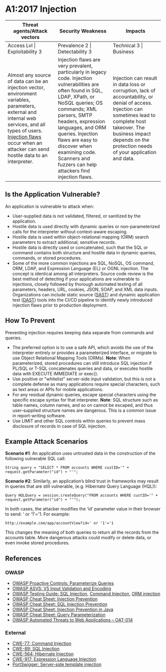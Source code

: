 # A1:2017 Injection

| Threat agents/Attack vectors | Security Weakness           | Impacts               |
| -- | -- | -- |
| Access Lvl \| Exploitability 3 | Prevalence 2 \| Detectability 3 | Technical 3 \| Business |
| Almost any source of data can be an injection vector, environment variables, parameters, external and internal web services, and all types of users. [Injection flaws](https://www.owasp.org/index.php/Injection_Flaws) occur when an attacker can send hostile data to an interpreter. | Injection flaws are very prevalent, particularly in legacy code. Injection vulnerabilities are often found in SQL, LDAP, XPath, or NoSQL queries; OS commands; XML parsers, SMTP headers, expression languages, and ORM queries. Injection flaws are easy to discover when examining code. Scanners and fuzzers can help attackers find injection flaws. | Injection can result in data loss or corruption, lack of accountability, or denial of access. Injection can sometimes lead to complete host takeover. The business impact depends on the protection needs of your application and data. |

## Is the Application Vulnerable?

An application is vulnerable to attack when:

* User-supplied data is not validated, filtered, or sanitized by the application.
* Hostile data is used directly with dynamic queries or non-parameterized calls for the interpreter without context-aware escaping.
* Hostile data is used within object-relational mapping (ORM) search parameters to extract additional, sensitive records.
* Hostile data is directly used or concatenated, such that the SQL or command contains both structure and hostile data in dynamic queries, commands, or stored procedures.
* Some of the more common injections are SQL, NoSQL, OS command, ORM, LDAP, and Expression Language (EL) or OGNL injection. The concept is identical among all interpreters. Source code review is the best method of detecting if your applications are vulnerable to injections, closely followed by thorough automated testing of all parameters, headers, URL, cookies, JSON, SOAP, and XML data inputs. Organizations can include static source ([SAST](https://www.owasp.org/index.php/Source_Code_Analysis_Tools)) and dynamic application test ([DAST](https://www.owasp.org/index.php/Category:Vulnerability_Scanning_Tools)) tools into the CI/CD pipeline to identify newly introduced injection flaws prior to production deployment.

## How To Prevent

Preventing injection requires keeping data separate from commands and queries.

* The preferred option is to use a safe API, which avoids the use of the interpreter entirely or provides a parameterized interface, or migrate to use Object Relational Mapping Tools (ORMs). **Note**: When parameterized, stored procedures can still introduce SQL injection if PL/SQL or T-SQL concatenates queries and data, or executes hostile data with EXECUTE IMMEDIATE or exec().
* Use positive or "whitelist" server-side input validation, but this is not a complete defense as many applications require special characters, such as text areas or APIs for mobile applications.
* For any residual dynamic queries, escape special characters using the specific escape syntax for that interpreter. **Note**: SQL structure such as table names, column names, and so on cannot be escaped, and thus user-supplied structure names are dangerous. This is a common issue in report-writing software.
* Use LIMIT and other SQL controls within queries to prevent mass disclosure of records in case of SQL injection.

## Example Attack Scenarios

**Scenario #1**: An application uses untrusted data in the construction of the following vulnerable SQL call:

`String query = "SELECT * FROM accounts WHERE custID='" + request.getParameter("id") + "'";`

**Scenario #2**: Similarly, an application’s blind trust in frameworks may result in queries that are still vulnerable, (e.g. Hibernate Query Language (HQL)):

`Query HQLQuery = session.createQuery("FROM accounts WHERE custID='" + request.getParameter("id") + "'");`

In both cases, the attacker modifies the ‘id’ parameter value in their browser to send:  ' or '1'='1. For example:

`http://example.com/app/accountView?id=' or '1'='1`

This changes the meaning of both queries to return all the records from the accounts table. More dangerous attacks could modify or delete data, or even invoke stored procedures.

## References

### OWASP

* [OWASP Proactive Controls: Parameterize Queries](https://www.owasp.org/index.php/OWASP_Proactive_Controls#2:_Parameterize_Queries)
* [OWASP ASVS: V5 Input Validation and Encoding](https://www.owasp.org/index.php/ASVS_V5_Input_validation_and_output_encoding)
* [OWASP Testing Guide: SQL Injection](https://www.owasp.org/index.php/Testing_for_SQL_Injection_(OTG-INPVAL-005)), [Command Injection](https://www.owasp.org/index.php/Testing_for_Command_Injection_(OTG-INPVAL-013)), [ORM injection](https://www.owasp.org/index.php/Testing_for_ORM_Injection_(OTG-INPVAL-007))
* [OWASP Cheat Sheet: Injection Prevention](https://www.owasp.org/index.php/Injection_Prevention_Cheat_Sheet)
* [OWASP Cheat Sheet: SQL Injection Prevention](https://www.owasp.org/index.php/SQL_Injection_Prevention_Cheat_Sheet)
* [OWASP Cheat Sheet: Injection Prevention in Java](https://www.owasp.org/index.php/Injection_Prevention_Cheat_Sheet_in_Java)
* [OWASP Cheat Sheet: Query Parameterization](https://www.owasp.org/index.php/Query_Parameterization_Cheat_Sheet)
* [OWASP Automated Threats to Web Applications – OAT-014](https://www.owasp.org/index.php/OWASP_Automated_Threats_to_Web_Applications)

### External

* [CWE-77: Command Injection](https://cwe.mitre.org/data/definitions/77.html)
* [CWE-89: SQL Injection](https://cwe.mitre.org/data/definitions/89.html)
* [CWE-564: Hibernate Injection](https://cwe.mitre.org/data/definitions/564.html)
* [CWE-917: Expression Language Injection](https://cwe.mitre.org/data/definitions/917.html)
* [PortSwigger: Server-side template injection](https://portswigger.net/kb/issues/00101080_serversidetemplateinjection)
